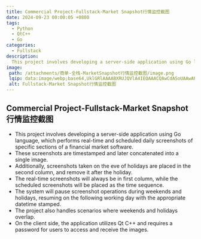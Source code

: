 ```yaml
---
title: Commercial Project-Fullstack-Market Snapshot行情监控截图
date: 2024-09-23 00:00:05 +0800
tags:
  - Python
  - QtC++
  - Go
categories:
  - Fullstack
description: 
  This project involves developing a server-side application using Go language, which performs real-time and scheduled daily screenshots of specific sections of a financial market software. These screenshots are timestamped and later concatenated into a single image. Special handling is applied to weekends and holidays, including scenarios where they overlap. On the client side, the application utilizes Qt C++ and requires a password for users to access and receive the images.
image:
 path: /attachments/商单-全栈-MarketSnapshot行情监控截图/image.png
 lqip: data:image/webp;base64,UklGRlAAAABXRUJQVlA4IEQAAACQAwCdASoUAAwAPxFwsFAsJiSisAgBgCIJZwAAW+ukB/RTlG4AAP7jQhw1msU1jVqzflfuM4YBVhWxLBW5O3FEbrAAAA==
 alt: Fullstack-Market Snapshot行情监控截图
---
```


## Commercial Project-Fullstack-Market Snapshot行情监控截图

* This project involves developing a server-side application using Go language, which performs real-time and scheduled daily screenshots of specific sections of a financial market software. 
* These screenshots are timestamped and later concatenated into a single image. 
* Additionally, screenshots taken on the eve of holidays are placed in the second column, and remove it after the holiday.
* The real-time screenshots will always be in first column, while the scheduled screenshots will be placed as the time sequence.
* The system will pause screenshot operations during weekends and holidays, resuming on the following working day with the appropriate datetime stamped. 
* The project also handles scenarios where weekends and holidays overlap. 
* On the client side, the application utilizes Qt C++ and requires a password for users to access and receive the images.
